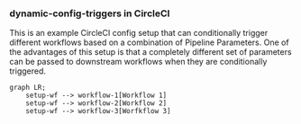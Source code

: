 
### dynamic-config-triggers in CircleCI

This is an example CircleCI config setup that can conditionally trigger different workflows based on a combination of Pipeline Parameters. One of the advantages of this setup is that a completely different set of parameters can be passed to downstream workflows when they are conditionally triggered.

```mermaid
graph LR;
    setup-wf --> workflow-1[Workflow 1]
    setup-wf --> workflow-2[Workflow 2]
    setup-wf --> workflow-3[Worfkflow 3]
```
